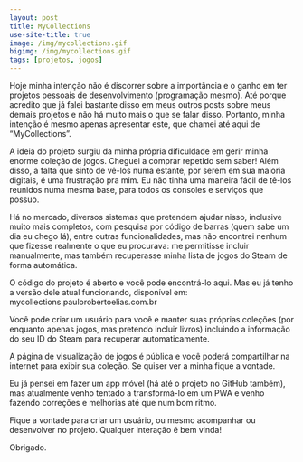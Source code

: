 ```yaml
---
layout: post
title: MyCollections
use-site-title: true
image: /img/mycollections.gif
bigimg: /img/mycollections.gif
tags: [projetos, jogos]
---
```


Hoje minha intenção não é discorrer sobre a importância e o ganho em ter projetos pessoais de desenvolvimento (programação mesmo). Até porque acredito que já falei bastante disso em meus outros posts sobre meus demais projetos e não há muito mais o que se falar disso. Portanto, minha intenção é mesmo apenas apresentar este, que chamei até aqui de “MyCollections”.

A ideia do projeto surgiu da minha própria dificuldade em gerir minha enorme coleção de jogos. Cheguei a comprar repetido sem saber! Além disso, a falta que sinto de vê-los numa estante, por serem em sua maioria digitais, é uma frustração pra mim. Eu não tinha uma maneira fácil de tê-los reunidos numa mesma base, para todos os consoles e serviços que possuo.

Há no mercado, diversos sistemas que pretendem ajudar nisso, inclusive muito mais completos, com pesquisa por código de barras (quem sabe um dia eu chego lá), entre outras funcionalidades, mas não encontrei nenhum que fizesse realmente o que eu procurava: me permitisse incluir manualmente, mas também recuperasse minha lista de jogos do Steam de forma automática.

O código do projeto é aberto e você pode encontrá-lo aqui. Mas eu já tenho a versão dele atual funcionando, disponível em: mycollections.paulorobertoelias.com.br

Você pode criar um usuário para você e manter suas próprias coleções (por enquanto apenas jogos, mas pretendo incluir livros) incluindo a informação do seu ID do Steam para recuperar automaticamente.

A página de visualização de jogos é pública e você poderá compartilhar na internet para exibir sua coleção. Se quiser ver a minha fique a vontade.

Eu já pensei em fazer um app móvel (há até o projeto no GitHub também), mas atualmente venho tentado a transformá-lo em um PWA e venho fazendo correções e melhorias até que num bom ritmo.

Fique a vontade para criar um usuário, ou mesmo acompanhar ou desenvolver no projeto. Qualquer interação é bem vinda!

Obrigado.
